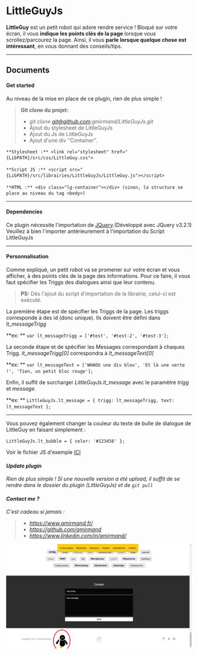 LittleGuyJs
===================

**LittleGuy** est un petit robot qui adore rendre service ! Bloqué sur votre écran, il vous **indique les points clés de la page** lorsque vous scrollez/parcourez la page.
Ainsi, il vous **parle lorsque quelque chose est intéressant**, en vous donnant des conseils/tips.

----------


Documents
-------------

#### <i class="icon-file"></i>Get started
Au niveau de la mise en place de ce plugin, rien de plus simple ! 

> **Git clone du projet:**
> - *git clone git@github.com:gmirmand/LittleGuyJs.git*
> - Ajout du stylesheet de LittleGuyJs
> - Ajout du Js de LittleGuyJs
> - Ajout d'une div "Container".

    **Stylesheet :** <link rel="stylesheet" href="{LibPATH}/src/css/LittleGuy.css">
    
    **Script JS :** <script src="{LibPATH}/src/librairies/LittleGuyJs/LittleGuy.js"></script>
    
    **HTML :** <div class="lg-container"></div> (sinon, la structure se place au niveau du tag <body>)

----------


#### <i class="icon-folder-open"></i> Dependencies
Ce plugin nécessite l'importation de [JQuery](http://jquery.com/download/).(Développé avec JQuery v3.2.1) Veuillez à bien l'importer antérieurement à l'importation du Script LittleGuyJs


----------


#### <i class="icon-pencil"></i> Personnalisation

Comme expliqué, un petit robot va se promener sur votre écran et vous afficher, à des points clés de la page des informations. Pour ce faire, il vous faut spécifier les Triggs des dialogues ainsi que leur contenu.
> **PS:** Dès l'ajout du script d'importation de la librairie, celui-ci est exécuté.

La première étape est de spécifier les Triggs de la page. Les triggs corresponde à des id (donc unique). Ils doivent être défini dans *lt_messageTrigg*

**ex: **     `var lt_messageTrigg = ['#test', '#test-2', '#test-3'];`

La seconde étape et de spécifier les Messages correspondant à chaques Trigg. *lt_messageTrigg[0]* correspondra à *lt_messageText[0]*

**ex: ** `var lt_messageText = ['WHAOU une div bleu', 'Et là une verte !', 'Tien, un petit bloc rouge'];
`

Enfin, il suffit de surcharger *LittleGuyJs.lt_message* avec le paramètre *trigg* et *message.*

**ex: **
`LittleGuyJs.lt_message = {
    trigg: lt_messageTrigg,
    text: lt_messageText };`

----------
Vous pouvez également changer la couleur du texte de bulle de dialogue de LittleGuy en faisant simplement :

    LittleGuyJs.lt_bubble = { color: '#123456' };

Voir le fichier JS d'exemple [ICI](https://github.com/gmirmand/LittleGuyJs/blob/master/src/js/script.js)

#### <i class="icon-wrench"> Update plugin

Rien de plus simple ! Si une nouvelle version a été upload, il suffit de se rendre dans le dossier du plugin (LittleGuyJs) et de
`git pull`


#### <i class="icon-thumbs-up-alt"> Contact me ?

C'est cadeau si jamais : 
 > - <i class="icon-link"> https://www.gmirmand.fr/
 > - <i class="icon-link"> https://github.com/gmirmand
 > - <i class="icon-link"> https://www.linkedin.com/in/gmirmand/


![Alt text](src/img/LittleGuy.png?raw=true "LittleGuy screenshot")
